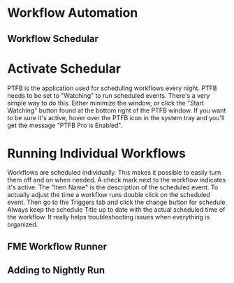# Workflow Automation

## Workflow Schedular

# Activate Schedular
PTFB is the application used for scheduling workflows every night. PTFB needs to be set to "Watching" to run scheduled events. There's a very simple way to do this. Either minimize the window, or click the "Start Watching" button found at the bottom right of the PTFB window.
If you want to be sure it's active, hover over the PTFB icon in the system tray and you'll get the message "PTFB Pro is Enabled".

# Running Individual Workflows
Workflows are scheduled individually. This makes it possible to easily turn them off and on when needed. A check mark next to the workflow indicates it's active. The "Item Name" is the description of the scheduled event. To actually adjust the time a workflow runs double click on the scheduled event. Then go to the Triggers tab and click the change button for schedule. Always keep the schedule Title up to date with the actual scheduled time of the workflow. It really helps troubleshooting issues when everything is organized.


## FME Workflow Runner

## Adding to Nightly Run


